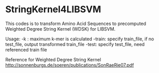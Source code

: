 # StringKernel4LIBSVM

This codes is to transform Amino Acid Sequences to precomputed Weighted Degree String Kernel (WDSK) for LIBSVM.

Usage:
-k : maximum k-mer is calculated 
-train: specify train_file, if no test_file, output transformed train_file
-test: specify test_file, need referenced train file

Reference for Weighted Degree String Kernel
http://sonnenburgs.de/soeren/publications/SonRaeRie07.pdf
